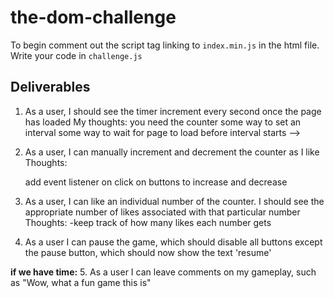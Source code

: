 # the-dom-challenge
To begin comment out the script tag linking to `index.min.js` in the html file.
Write your code in `challenge.js`

## Deliverables

1. As a user, I should see the timer increment every second once the page has loaded
  My thoughts:
    you need the counter
    some way to set an interval
    some way to wait for page to load before interval starts -->
2. As a user, I can manually increment and decrement the counter as I like
  Thoughts:

    add event listener on click on buttons to increase and decrease

3. As a user, I can like an individual number of the counter. I should see the appropriate number of likes associated with that particular number
    Thoughts:
      -keep track of how many likes each number gets
      

4. As a user I can pause the game, which should disable all buttons except the pause button, which should now show the text 'resume'

**if we have time:**
5. As a user I can leave comments on my gameplay, such as "Wow, what a fun game this is"
